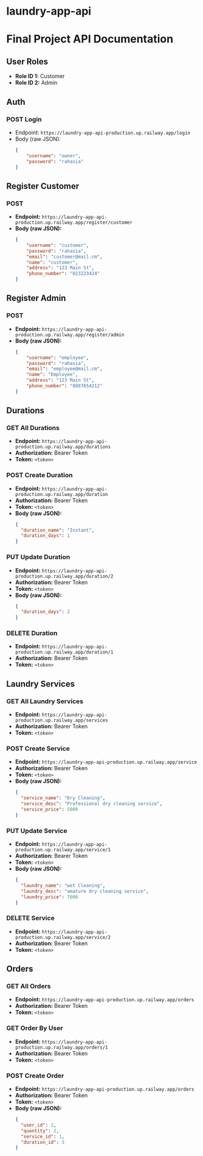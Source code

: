 # laundry-app-api

# Final Project API Documentation

## User Roles
- **Role ID 1:** Customer
- **Role ID 2:** Admin

## Auth

### POST Login
- Endpoint: `https://laundry-app-api-production.up.railway.app/login`
- Body (raw JSON):
  ```json
  {
      "username": "owner",
      "password": "rahasia"
  }
  
## Register Customer

### POST
- **Endpoint:** `https://laundry-app-api-production.up.railway.app/register/customer`
- **Body (raw JSON):**
  ```json
  {
      "username": "customer",
      "password": "rahasia",
      "email": "customer@mail.cm",
      "name": "customer",
      "address": "123 Main St",
      "phone_number": "023223424"
  }

## Register Admin

### POST
- **Endpoint:** `https://laundry-app-api-production.up.railway.app/register/admin`
- **Body (raw JSON):**
  ```json
  {
      "username": "employee",
      "password": "rahasia",
      "email": "employee@mail.cm",
      "name": "Employee",
      "address": "123 Main St",
      "phone_number": "0887654212"
  }

## Durations

### GET All Durations
- **Endpoint:** `https://laundry-app-api-production.up.railway.app/durations`
- **Authorization:** Bearer Token
- **Token:** `<token>`

### POST Create Duration
- **Endpoint:** `https://laundry-app-api-production.up.railway.app/duration`
- **Authorization:** Bearer Token
- **Token:** `<token>`
- **Body (raw JSON):**
  ```json
  {
    "duration_name": "Instant",
    "duration_days": 1
  }
  
### PUT Update Duration
- **Endpoint:** `https://laundry-app-api-production.up.railway.app/duration/2`
- **Authorization:** Bearer Token
- **Token:** `<token>`
- **Body (raw JSON):**
  ```json
  {
    "duration_days": 2
  }
  
### DELETE Duration
- **Endpoint:** `https://laundry-app-api-production.up.railway.app/duration/1`
- **Authorization:** Bearer Token
- **Token:** `<token>`

## Laundry Services

### GET All Laundry Services
- **Endpoint:** `https://laundry-app-api-production.up.railway.app/services`
- **Authorization:** Bearer Token
- **Token:** `<token>`

### POST Create Service
- **Endpoint:** `https://laundry-app-api-production.up.railway.app/service`
- **Authorization:** Bearer Token
- **Token:** `<token>`
- **Body (raw JSON):**
  ```json
  {
    "service_name": "Dry Cleaning",
    "service_desc": "Professional dry cleaning service",
    "service_price": 5000
  }
  
### PUT Update Service
- **Endpoint:** `https://laundry-app-api-production.up.railway.app/service/1`
- **Authorization:** Bearer Token
- **Token:** `<token>`
- **Body (raw JSON):**
  ```json
  {
    "laundry_name": "wet Cleaning",
    "laundry_desc": "amature dry cleaning service",
    "laundry_price": 7000
  }
  
### DELETE Service
- **Endpoint:** `https://laundry-app-api-production.up.railway.app/service/2`
- **Authorization:** Bearer Token
- **Token:** `<token>`

## Orders

### GET All Orders
- **Endpoint:** `https://laundry-app-api-production.up.railway.app/orders`
- **Authorization:** Bearer Token
- **Token:** `<token>`

### GET Order By User
- **Endpoint:** `https://laundry-app-api-production.up.railway.app/orders/1`
- **Authorization:** Bearer Token
- **Token:** `<token>`

### POST Create Order
- **Endpoint:** `https://laundry-app-api-production.up.railway.app/orders`
- **Authorization:** Bearer Token
- **Token:** `<token>`
- **Body (raw JSON):**
  ```json
  {
    "user_id": 2,
    "quantity": 2,
    "service_id": 1,
    "duration_id": 3
  }
